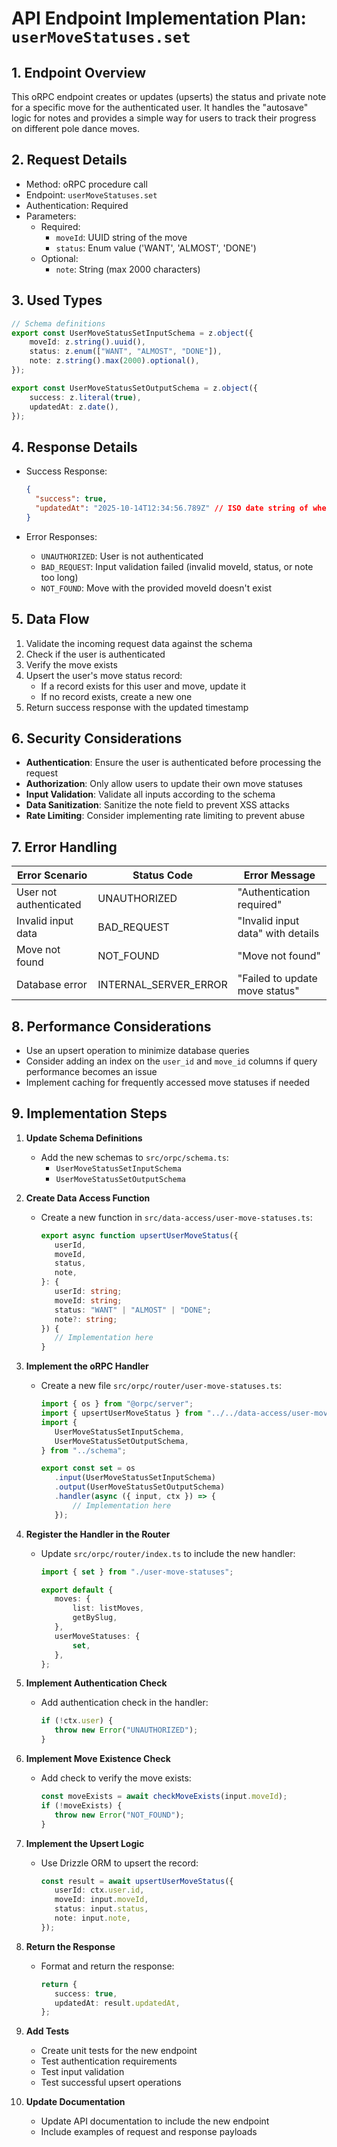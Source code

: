 # API Endpoint Implementation Plan: `userMoveStatuses.set`

## 1. Endpoint Overview

This oRPC endpoint creates or updates (upserts) the status and private note for a specific move for the authenticated user. It handles the "autosave" logic for notes and provides a simple way for users to track their progress on different pole dance moves.

## 2. Request Details

- Method: oRPC procedure call
- Endpoint: `userMoveStatuses.set`
- Authentication: Required
- Parameters:
  - Required:
    - `moveId`: UUID string of the move
    - `status`: Enum value ('WANT', 'ALMOST', 'DONE')
  - Optional:
    - `note`: String (max 2000 characters)

## 3. Used Types

```typescript
// Schema definitions
export const UserMoveStatusSetInputSchema = z.object({
	moveId: z.string().uuid(),
	status: z.enum(["WANT", "ALMOST", "DONE"]),
	note: z.string().max(2000).optional(),
});

export const UserMoveStatusSetOutputSchema = z.object({
	success: z.literal(true),
	updatedAt: z.date(),
});
```

## 4. Response Details

- Success Response:

  ```json
  {
  	"success": true,
  	"updatedAt": "2025-10-14T12:34:56.789Z" // ISO date string of when the record was updated
  }
  ```

- Error Responses:
  - `UNAUTHORIZED`: User is not authenticated
  - `BAD_REQUEST`: Input validation failed (invalid moveId, status, or note too long)
  - `NOT_FOUND`: Move with the provided moveId doesn't exist

## 5. Data Flow

1. Validate the incoming request data against the schema
2. Check if the user is authenticated
3. Verify the move exists
4. Upsert the user's move status record:
   - If a record exists for this user and move, update it
   - If no record exists, create a new one
5. Return success response with the updated timestamp

## 6. Security Considerations

- **Authentication**: Ensure the user is authenticated before processing the request
- **Authorization**: Only allow users to update their own move statuses
- **Input Validation**: Validate all inputs according to the schema
- **Data Sanitization**: Sanitize the note field to prevent XSS attacks
- **Rate Limiting**: Consider implementing rate limiting to prevent abuse

## 7. Error Handling

| Error Scenario         | Status Code           | Error Message                     |
| ---------------------- | --------------------- | --------------------------------- |
| User not authenticated | UNAUTHORIZED          | "Authentication required"         |
| Invalid input data     | BAD_REQUEST           | "Invalid input data" with details |
| Move not found         | NOT_FOUND             | "Move not found"                  |
| Database error         | INTERNAL_SERVER_ERROR | "Failed to update move status"    |

## 8. Performance Considerations

- Use an upsert operation to minimize database queries
- Consider adding an index on the `user_id` and `move_id` columns if query performance becomes an issue
- Implement caching for frequently accessed move statuses if needed

## 9. Implementation Steps

1. **Update Schema Definitions**
   - Add the new schemas to `src/orpc/schema.ts`:
     - `UserMoveStatusSetInputSchema`
     - `UserMoveStatusSetOutputSchema`

2. **Create Data Access Function**
   - Create a new function in `src/data-access/user-move-statuses.ts`:
     ```typescript
     export async function upsertUserMoveStatus({
     	userId,
     	moveId,
     	status,
     	note,
     }: {
     	userId: string;
     	moveId: string;
     	status: "WANT" | "ALMOST" | "DONE";
     	note?: string;
     }) {
     	// Implementation here
     }
     ```

3. **Implement the oRPC Handler**
   - Create a new file `src/orpc/router/user-move-statuses.ts`:

     ```typescript
     import { os } from "@orpc/server";
     import { upsertUserMoveStatus } from "../../data-access/user-move-statuses";
     import {
     	UserMoveStatusSetInputSchema,
     	UserMoveStatusSetOutputSchema,
     } from "../schema";

     export const set = os
     	.input(UserMoveStatusSetInputSchema)
     	.output(UserMoveStatusSetOutputSchema)
     	.handler(async ({ input, ctx }) => {
     		// Implementation here
     	});
     ```

4. **Register the Handler in the Router**
   - Update `src/orpc/router/index.ts` to include the new handler:

     ```typescript
     import { set } from "./user-move-statuses";

     export default {
     	moves: {
     		list: listMoves,
     		getBySlug,
     	},
     	userMoveStatuses: {
     		set,
     	},
     };
     ```

5. **Implement Authentication Check**
   - Add authentication check in the handler:
     ```typescript
     if (!ctx.user) {
     	throw new Error("UNAUTHORIZED");
     }
     ```

6. **Implement Move Existence Check**
   - Add check to verify the move exists:
     ```typescript
     const moveExists = await checkMoveExists(input.moveId);
     if (!moveExists) {
     	throw new Error("NOT_FOUND");
     }
     ```

7. **Implement the Upsert Logic**
   - Use Drizzle ORM to upsert the record:
     ```typescript
     const result = await upsertUserMoveStatus({
     	userId: ctx.user.id,
     	moveId: input.moveId,
     	status: input.status,
     	note: input.note,
     });
     ```

8. **Return the Response**
   - Format and return the response:
     ```typescript
     return {
     	success: true,
     	updatedAt: result.updatedAt,
     };
     ```

9. **Add Tests**
   - Create unit tests for the new endpoint
   - Test authentication requirements
   - Test input validation
   - Test successful upsert operations

10. **Update Documentation**
    - Update API documentation to include the new endpoint
    - Include examples of request and response payloads
